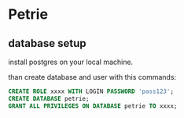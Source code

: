 # Petrie

## database setup

install postgres on your local machine.

than create database and user with this commands: 

```sql
CREATE ROLE xxxx WITH LOGIN PASSWORD 'pass123';
CREATE DATABASE petrie;
GRANT ALL PRIVILEGES ON DATABASE petrie TO xxxx;
```